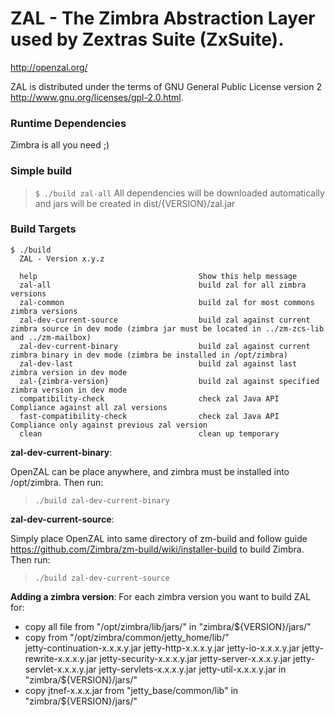 # ZAL - The Zimbra Abstraction Layer used by Zextras Suite (ZxSuite).

<http://openzal.org/>

ZAL is distributed under the terms of GNU General Public License version 2 <http://www.gnu.org/licenses/gpl-2.0.html>.

### Runtime Dependencies

Zimbra is all you need ;)

### Simple build

> `$ ./build zal-all`
> All dependencies will be downloaded automatically and jars will be created in dist/{VERSION}/zal.jar

### Build Targets

```
$ ./build
  ZAL - Version x.y.z

  help                                    Show this help message
  zal-all                                 build zal for all zimbra versions
  zal-common                              build zal for most commons zimbra versions
  zal-dev-current-source                  build zal against current zimbra source in dev mode (zimbra jar must be located in ../zm-zcs-lib and ../zm-mailbox)
  zal-dev-current-binary                  build zal against current zimbra binary in dev mode (zimbra be installed in /opt/zimbra)
  zal-dev-last                            build zal against last zimbra version in dev mode
  zal-{zimbra-version}                    build zal against specified zimbra version in dev mode
  compatibility-check                     check zal Java API Compliance against all zal versions
  fast-compatibility-check                check zal Java API Compliance only against previous zal version
  clean                                   clean up temporary
```

**zal-dev-current-binary**:

OpenZAL can be place anywhere, and zimbra must be installed into /opt/zimbra.
Then run:

> `./build zal-dev-current-binary`

**zal-dev-current-source**:

Simply place OpenZAL into same directory of zm-build and follow guide <https://github.com/Zimbra/zm-build/wiki/installer-build> to
build Zimbra. Then run:

> `./build zal-dev-current-source`

**Adding a zimbra version**:
For each zimbra version you want to build ZAL for:

- copy all file from "/opt/zimbra/lib/jars/" in "zimbra/${VERSION}/jars/"
- copy from "/opt/zimbra/common/jetty_home/lib/"  
  jetty-continuation-x.x.x.y.jar
  jetty-http-x.x.x.y.jar
  jetty-io-x.x.x.y.jar
  jetty-rewrite-x.x.x.y.jar
  jetty-security-x.x.x.y.jar
  jetty-server-x.x.x.y.jar
  jetty-servlet-x.x.x.y.jar
  jetty-servlets-x.x.x.y.jar
  jetty-util-x.x.x.y.jar
  in "zimbra/${VERSION}/jars/"
- copy jtnef-x.x.x.jar from "jetty_base/common/lib" in "zimbra/${VERSION}/jars/"
